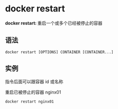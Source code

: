 # docker restart

<b>docker restart: </b>重启一个或多个已经被停止的容器

## 语法

```
docker restart [OPTIONS] CONTAINER [CONTAINER...]
```

## 实例

指令后面可以跟容器 id 或名称

重启已被停止的容器 nginx01

```
docker restart nginx01
```
